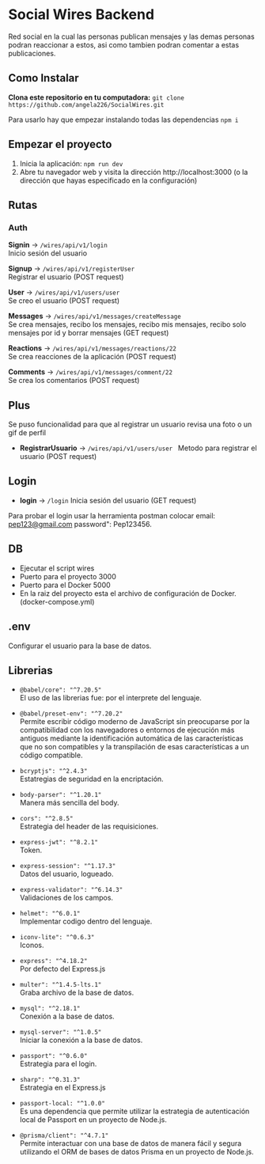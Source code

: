 # Social Wires Backend

Red social en la cual las personas publican mensajes y las demas personas podran reaccionar a estos, asi como tambien podran comentar a estas publicaciones.

## **Como Instalar**


**Clona este repositorio en tu computadora:** `git clone https://github.com/angela226/SocialWires.git`

Para usarlo hay que empezar instalando todas las dependencias
`npm i`



## Empezar el proyecto
1. Inicia la aplicación: `npm run dev`
2. Abre tu navegador web y visita la dirección http://localhost:3000 (o la dirección que hayas especificado en la configuración)


## Rutas

### Auth


**Signin** ->  `/wires/api/v1/login`   
Inicio sesión del usuario

**Signup** ->  `/wires/api/v1/registerUser`\
Registrar el usuario (POST request)

**User** ->   `/wires/api/v1/users/user`\
Se creo el usuario (POST request)

**Messages** ->  `/wires/api/v1/messages/createMessage`\
Se crea mensajes, recibo los mensajes, recibo mis mensajes, recibo solo mensajes por id y borrar mensajes (GET request)

**Reactions** ->  `/wires/api/v1/messages/reactions/22`\
Se crea reacciones de la aplicación (POST request)

**Comments** ->  `/wires/api/v1/messages/comment/22`\
Se crea los comentarios (POST request)


## Plus
Se puso funcionalidad para que al registrar un usuario revisa una foto o un gif de perfil
- **RegistrarUsuario** ->  `/wires/api/v1/users/user `
Metodo para registrar el usuario (POST request)



## Login 

- **login** -> `/login` Inicia sesión del usuario (GET request)

Para probar el login usar la herramienta postman colocar 
email: pep123@gmail.com
password": Pep123456.

## DB

- Ejecutar el script wires 
- Puerto para el proyecto 3000
- Puerto para el Docker 5000 
- En la raiz del proyecto esta el archivo de configuración de Docker. 
(docker-compose.yml)


## .env 
Configurar el usuario para la base de datos.

## Librerias 
- `@babel/core": "^7.20.5"`\
El uso de las librerias fue: por el interprete del lenguaje.

- `@babel/preset-env": "^7.20.2"`\
Permite escribir código moderno de JavaScript sin preocuparse por la compatibilidad con los navegadores o entornos de ejecución más antiguos mediante la identificación automática de las características que no son compatibles y la transpilación de esas características a un código compatible.

- `bcryptjs": "^2.4.3"`\
Estatregias de seguridad en la encriptación.

- `body-parser": "^1.20.1"`\
Manera más sencilla del body. 


- `cors": "^2.8.5"`\
Estrategia del header de las requisiciones. 


- `express-jwt": "^8.2.1"`\
Token. 


- `express-session": "^1.17.3"`\
Datos del usuario, logueado. 

- `express-validator": "^6.14.3"`\
Validaciones de los campos. 


- `helmet": "^6.0.1"`\
Implementar codigo dentro del lenguaje. 


- `iconv-lite": "^0.6.3"`\
Iconos. 

- `express": "^4.18.2"`\
Por defecto del Express.js

- `multer": "^1.4.5-lts.1"`\
Graba archivo de la base de datos. 

- `mysql": "^2.18.1"`\
Conexión a la base de datos. 

- `mysql-server": "^1.0.5"`\
Iniciar la conexión a la base de datos. 

- `passport": "^0.6.0"`\
Estrategia para el login. 

- `sharp": "^0.31.3"`\
Estrategia en el Express.js 

- `passport-local: "^1.0.0"`\
Es una dependencia que permite utilizar la estrategia de autenticación local de Passport en un proyecto de Node.js.

- `@prisma/client": "^4.7.1"`\
Permite interactuar con una base de datos de manera fácil y segura utilizando el ORM de bases de datos Prisma en un proyecto de Node.js.